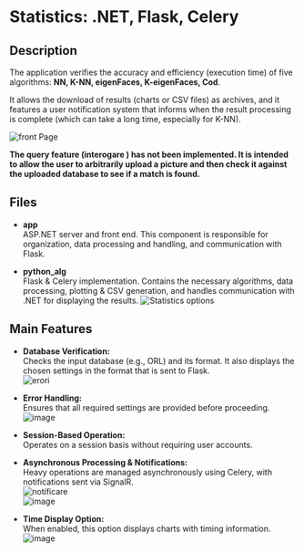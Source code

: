 # Statistics: .NET, Flask, Celery

## Description

The application verifies the accuracy and efficiency (execution time) of five algorithms: **NN, K-NN, eigenFaces, K-eigenFaces, Cod**.

It allows the download of results (charts or CSV files) as archives, and it features a user notification system that informs when the result processing is complete (which can take a long time, especially for K-NN).

![front Page](https://github.com/user-attachments/assets/8bd84082-44ab-4096-ac17-d03acb33db84)


**The query feature (interogare ) has not been implemented. It is intended to allow the user to arbitrarily upload a picture and then check it against the uploaded database to see if a match is found.**
## Files

- **app**  
  ASP.NET server and front end. This component is responsible for organization, data processing and handling, and communication with Flask.
  
- **python_alg**  
  Flask & Celery implementation. Contains the necessary algorithms, data processing, plotting & CSV generation, and handles communication with .NET for displaying the results.
![Statistics options](https://github.com/user-attachments/assets/dd3356ef-e873-4d50-b8f4-c545855bb97b)
## Main Features

- **Database Verification:**  
  Checks the input database (e.g., ORL) and its format. It also displays the chosen settings in the format that is sent to Flask.  
  ![erori](https://github.com/user-attachments/assets/92562ac2-c8c3-41da-a939-44285d873b04)

- **Error Handling:**  
  Ensures that all required settings are provided before proceeding.  
  ![image](https://github.com/user-attachments/assets/a1c6a7f2-6813-438f-987f-a11a494dbb09)

- **Session-Based Operation:**  
  Operates on a session basis without requiring user accounts.

- **Asynchronous Processing & Notifications:**  
  Heavy operations are managed asynchronously using Celery, with notifications sent via SignalR.  
  ![notificare](https://github.com/user-attachments/assets/97506351-ea0b-4ebe-89cf-fc6d32627aa7)  
  ![image](https://github.com/user-attachments/assets/ee02652c-7ea7-47e1-939a-2a2e4a5facca)

- **Time Display Option:**  
  When enabled, this option displays charts with timing information.  
  ![image](https://github.com/user-attachments/assets/176e5776-83b9-45bb-bafd-2fa3e17594ec)










